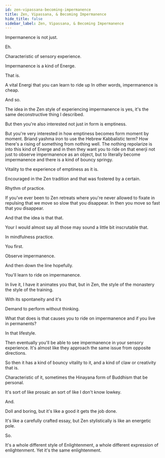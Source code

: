 ```yaml
---
id: zen-vipassana-becoming-impermanence
title: Zen, Vipassana, & Becoming Impermanence
hide_title: false
sidebar_label: Zen, Vipassana, & Becoming Impermanence
---
```

Impermanence is not just.

Eh.

Characteristic of sensory experience.

Impermanence is a kind of Energe.

That is.

A vital Energi that you can learn to ride up In other words, impermanence is cheap.

And so.

The idea in the Zen style of experiencing impermanence is yes, it's the same deconstructive thing I described.

But then you're also interested not just in form is emptiness.

But you're very interested in how emptiness becomes form moment by moment. Briand yashma iron to use the Hebrew Kabbalistic term? How there's a rising of something from nothing well. The nothing repolarize is into this kind of Energe and in then they want you to ride on that enerji not just to observe impermanence as an object, but to literally become impermanence and there is a kind of bouncy springy.

Vitality to the experience of emptiness as it is.

Encouraged in the Zen tradition and that was fostered by a certain.

Rhythm of practice.

If you've ever been to Zen retreats where you're never allowed to fixate in repulsing that we move so slow that you disappear. In then you move so fast that you disappear.

And that the idea is that that.

Your I would almost say all those may sound a little bit inscrutable that.

In mindfulness practice.

You first.

Observe impermanence.

And then down the line hopefully.

You'll learn to ride on impermanence.

In live it, I have it animates you that, but in Zen, the style of the monastery the style of the training.

With its spontaneity and it's

Demand to perform without thinking.

What that does is that causes you to ride on impermanence and if you live in permanents?

In that lifestyle.

Then eventually you'll be able to see impermanence in your sensory experience. It's almost like they approach the same issue from opposite directions.

So then it has a kind of bouncy vitality to it, and a kind of claw or creativity that is.

Characteristic of it, sometimes the Hinayana form of Buddhism that be personal.

It's sort of like prosaic an sort of like I don't know lowkey.



And.

Doll and boring, but it's like a good it gets the job done.

It's like a carefully crafted essay, but Zen stylistically is like an energetic pole.

So.

It's a whole different style of Enlightenment, a whole different expression of enlightenment. Yet it's the same enlightenment.

